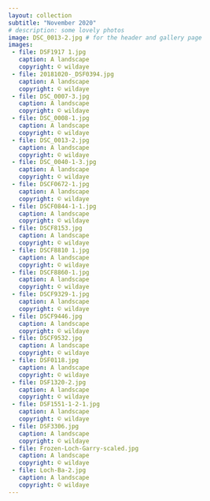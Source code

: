 ```yaml
---
layout: collection
subtitle: "November 2020"
# description: some lovely photos
image: DSC_0013-2.jpg # for the header and gallery page
images:
 - file: DSF1917 1.jpg
   caption: A landscape
   copyright: © wildaye
 - file: 20181020-_DSF0394.jpg
   caption: A landscape
   copyright: © wildaye
 - file: DSC_0007-3.jpg
   caption: A landscape
   copyright: © wildaye
 - file: DSC_0008-1.jpg
   caption: A landscape
   copyright: © wildaye
 - file: DSC_0013-2.jpg
   caption: A landscape
   copyright: © wildaye
 - file: DSC_0040-1-3.jpg
   caption: A landscape
   copyright: © wildaye
 - file: DSCF0672-1.jpg
   caption: A landscape
   copyright: © wildaye
 - file: DSCF0844-1-1.jpg
   caption: A landscape
   copyright: © wildaye
 - file: DSCF8153.jpg
   caption: A landscape
   copyright: © wildaye
 - file: DSCF8810 1.jpg
   caption: A landscape
   copyright: © wildaye
 - file: DSCF8860-1.jpg
   caption: A landscape
   copyright: © wildaye
 - file: DSCF9329-1.jpg
   caption: A landscape
   copyright: © wildaye
 - file: DSCF9446.jpg
   caption: A landscape
   copyright: © wildaye
 - file: DSCF9532.jpg
   caption: A landscape
   copyright: © wildaye
 - file: DSF0118.jpg
   caption: A landscape
   copyright: © wildaye
 - file: DSF1320-2.jpg
   caption: A landscape
   copyright: © wildaye
 - file: DSF1551-1-2-1.jpg
   caption: A landscape
   copyright: © wildaye
 - file: DSF3306.jpg
   caption: A landscape
   copyright: © wildaye
 - file: Frozen-Loch-Garry-scaled.jpg
   caption: A landscape
   copyright: © wildaye
 - file: Loch-Ba-2.jpg
   caption: A landscape
   copyright: © wildaye
---
```


